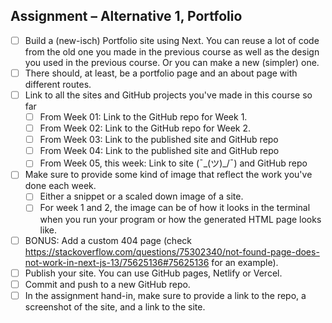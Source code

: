 ## Assignment – Alternative 1, Portfolio

- [ ] Build a (new-isch) Portfolio site using Next. You can reuse a lot of code from the old one you made in the previous course as well as the design you used in the previous course. Or you can make a new (simpler) one.
- [ ] There should, at least, be a portfolio page and an about page with different routes.
- [ ] Link to all the sites and GitHub projects you've made in this course so far
  - [ ] From Week 01: Link to the GitHub repo for Week 1.
  - [ ] From Week 02: Link to the GitHub repo for Week 2.
  - [ ] From Week 03: Link to the published site and GitHub repo
  - [ ] From Week 04: Link to the published site and GitHub repo
  - [ ] From Week 05, this week: Link to site (¯\_(ツ)_/¯) and GitHub repo
- [ ] Make sure to provide some kind of image that reflect the work you've done each week.
    - [ ] Either a snippet or a scaled down image of a site.
    - [ ] For week 1 and 2, the image can be of how it looks in the terminal when you run your program or how the generated HTML page looks like.
- [ ] BONUS: Add a custom 404 page (check https://stackoverflow.com/questions/75302340/not-found-page-does-not-work-in-next-js-13/75625136#75625136 for an example).
- [ ] Publish your site. You can use GitHub pages, Netlify or Vercel.
- [ ] Commit and push to a new GitHub repo.
- [ ] In the assignment hand-in, make sure to provide a link to the repo, a screenshot of the site, and a link to the site.